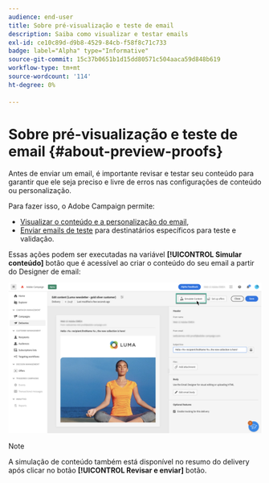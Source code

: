 ```yaml
---
audience: end-user
title: Sobre pré-visualização e teste de email
description: Saiba como visualizar e testar emails
exl-id: ce10c89d-d9b8-4529-84cb-f58f8c71c733
badge: label="Alpha" type="Informative"
source-git-commit: 15c37b0651b1d15dd80571c504aaca59d848b619
workflow-type: tm+mt
source-wordcount: '114'
ht-degree: 0%

---
```


# Sobre pré-visualização e teste de email {#about-preview-proofs}

Antes de enviar um email, é importante revisar e testar seu conteúdo para garantir que ele seja preciso e livre de erros nas configurações de conteúdo ou personalização.

Para fazer isso, o Adobe Campaign permite:

* [Visualizar o conteúdo e a personalização do email](preview-content.md),
   <!--* [Check the email rendering](#rendering) in popular desktop, mobile and web-based clients,-->
* [Enviar emails de teste](proofs.md) para destinatários específicos para teste e validação.

Essas ações podem ser executadas na variável **[!UICONTROL Simular conteúdo]** botão que é acessível ao criar o conteúdo do seu email a partir do Designer de email:

![](assets/simulate.png)

>[!NOTE]
>
>A simulação de conteúdo também está disponível no resumo do delivery após clicar no botão **[!UICONTROL Revisar e enviar]** botão.
